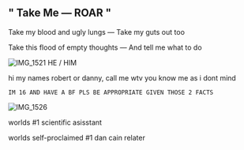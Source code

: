 ## " Take Me — ROAR "
Take my blood and ugly lungs — Take my guts out too

Take this flood of empty thoughts — And tell me what to do


![IMG_1521](https://github.com/user-attachments/assets/57e7a4a6-b87f-4ca7-bcb6-395b12f1ee5a)
HE / HIM

hi my names robert or danny, call me wtv you know me as i dont mind

`IM 16 AND HAVE A BF PLS BE APPROPRIATE GIVEN THOSE 2 FACTS`


![IMG_1526](https://github.com/user-attachments/assets/ab1920ef-fcc4-4928-98db-b84680c8670c)

worlds #1 scientific asisstant

worlds self-proclaimed #1 dan cain relater
